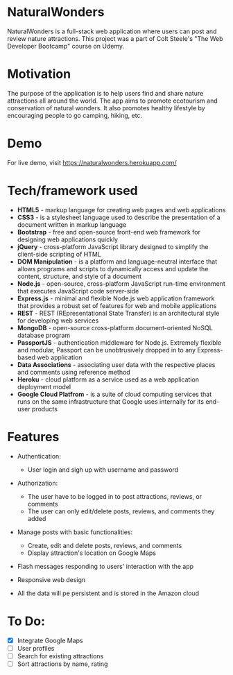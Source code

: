 # NaturalWonders
NaturalWonders is a full-stack web application where users can post and review nature attractions. 
This project was a part of Colt Steele's "The Web Developer Bootcamp" course on Udemy.

# Motivation
The purpose of the application is to help users find and share nature attractions all around the world. 
The app aims to promote ecotourism and conservation of natural wonders. It also promotes healthy lifestyle by encouraging people to go camping, hiking, etc.  

# Demo
For live demo, visit https://naturalwonders.herokuapp.com/

# Tech/framework used
- **HTML5** - markup language for creating web pages and web applications
- **CSS3** - is a stylesheet language used to describe the presentation of a document written in markup language
- **Bootstrap** - free and open-source front-end web framework for designing web applications quickly
- **jQuery** - cross-platform JavaScript library designed to simplify the client-side scripting of HTML
- **DOM Manipulation** - is a platform and language-neutral interface that allows programs and scripts to dynamically access and update the content, structure, and style of a document
- **Node.js** - open-source, cross-platform JavaScript run-time environment that executes JavaScript code server-side
- **Express.js** - minimal and flexible Node.js web application framework that provides a robust set of features for web and mobile applications
- **REST** - REST (REpresentational State Transfer) is an architectural style for developing web services
- **MongoDB** - open-source cross-platform document-oriented NoSQL database program 
- **PassportJS** - authentication middleware for Node.js. Extremely flexible and modular, Passport can be unobtrusively dropped in to any Express-based web application
- **Data Associations** - associating user data with the respective places and comments using reference method
- **Heroku** - cloud platform as a service used as a web application deployment model
- **Google Cloud Platfrom** -  is a suite of cloud computing services that runs on the same infrastructure that Google uses internally for its end-user products

# Features

- Authentication:
  - User login and sigh up with username and password

- Authorization:
  - The user have to be logged in to post attractions, reviews, or comments
  - The user can only edit/delete posts, reviews, and comments they added

- Manage posts with basic functionalities:
  - Create, edit and delete posts, reviews, and comments
  - Display attraction's location on Google Maps
  
- Flash messages responding to users' interaction with the app
- Responsive web design
- All the data will pe persistent and is stored in the Amazon cloud

# To Do:
  - [x] Integrate Google Maps
  - [ ] User profiles
  - [ ] Search for existing attractions
  - [ ] Sort attractions by name, rating
